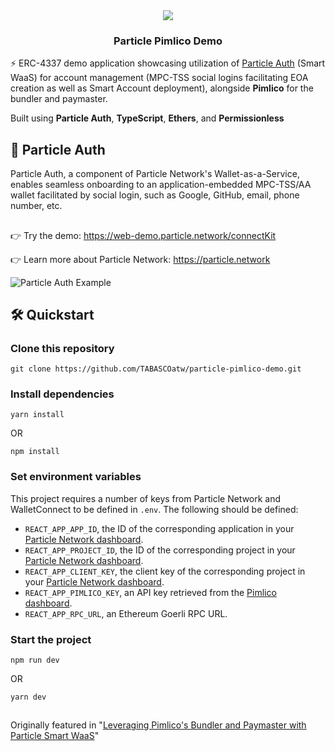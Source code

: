<div align="center">
  <a href="https://particle.network/">
    <img src="https://i.imgur.com/xmdzXU4.png" />
  </a>
  <h3>
    Particle Pimlico Demo
  </h3>
</div>

⚡️ ERC-4337 demo application showcasing utilization of [Particle Auth](https://docs.particle.network/developers/auth-service) (Smart WaaS) for account management (MPC-TSS social logins facilitating EOA creation as well as Smart Account deployment), alongside **Pimlico** for the bundler and paymaster.

Built using **Particle Auth**, **TypeScript**, **Ethers**, and **Permissionless**

## 🔑 Particle Auth
Particle Auth, a component of Particle Network's Wallet-as-a-Service, enables seamless onboarding to an application-embedded MPC-TSS/AA wallet facilitated by social login, such as Google, GitHub, email, phone number, etc.

##

👉 Try the demo: https://web-demo.particle.network/connectKit

👉 Learn more about Particle Network: https://particle.network

![Particle Auth Example](https://i.imgur.com/h3kzW6r.png)

## 🛠️ Quickstart

### Clone this repository
```
git clone https://github.com/TABASCOatw/particle-pimlico-demo.git
```

### Install dependencies
```
yarn install
```
OR
```
npm install
```

### Set environment variables
This project requires a number of keys from Particle Network and WalletConnect to be defined in `.env`. The following should be defined:
- `REACT_APP_APP_ID`, the ID of the corresponding application in your [Particle Network dashboard](https://dashboard.particle.network/#/applications).
- `REACT_APP_PROJECT_ID`, the ID of the corresponding project in your [Particle Network dashboard](https://dashboard.particle.network/#/applications).
-  `REACT_APP_CLIENT_KEY`, the client key of the corresponding project in your [Particle Network dashboard](https://dashboard.particle.network/#/applications).
-  `REACT_APP_PIMLICO_KEY`, an API key retrieved from the [Pimlico dashboard](https://dashboard.pimlico.io/).
-  `REACT_APP_RPC_URL`, an Ethereum Goerli RPC URL.

### Start the project
```
npm run dev
```
OR
```
yarn dev
```

##
Originally featured in "[Leveraging Pimlico's Bundler and Paymaster with Particle Smart WaaS](https://twitter.com/TABASCOweb3/status/1717549871811469450)"
